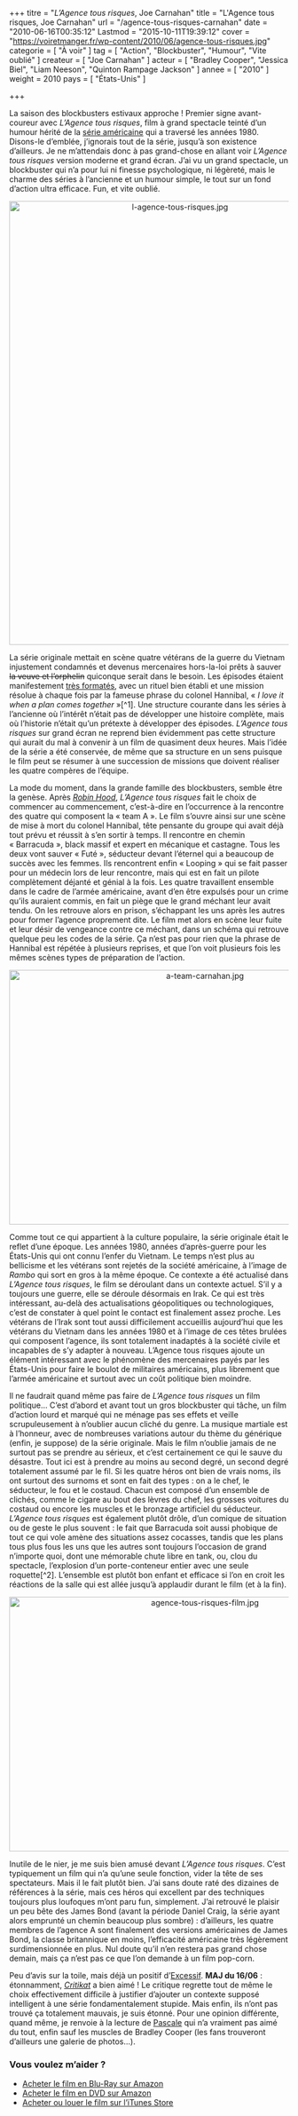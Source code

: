 +++
titre = "<em>L&rsquo;Agence tous risques</em>,  Joe Carnahan"
title = "L'Agence tous risques,  Joe Carnahan"
url = "/agence-tous-risques-carnahan"
date = "2010-06-16T00:35:12"
Lastmod = "2015-10-11T19:39:12"
cover = "https://voiretmanger.fr/wp-content/2010/06/agence-tous-risques.jpg"
categorie = [ "À voir" ]
tag = [ "Action", "Blockbuster", "Humour", "Vite oublié" ]
createur = [ "Joe Carnahan" ]
acteur = [ "Bradley Cooper", "Jessica Biel", "Liam Neeson", "Quinton Rampage Jackson" ]
annee = [ "2010" ]
weight = 2010
pays = [ "États-Unis" ]

+++

<p>La saison des blockbusters estivaux approche ! Premier signe avant-coureur avec <em>L&rsquo;Agence tous risques</em>, film à grand spectacle teinté d&rsquo;un humour hérité de la <a href="http://fr.wikipedia.org/wiki/Agence_tous_risques">série américaine</a> qui a traversé les années 1980. Disons-le d&#8217;emblée, j&rsquo;ignorais tout de la série, jusqu&rsquo;à son existence d&rsquo;ailleurs. Je ne m&rsquo;attendais donc à pas grand-chose en allant voir <em>L&rsquo;Agence tous risques</em> version moderne et grand écran.  J&rsquo;ai vu un grand spectacle, un blockbuster qui n&rsquo;a pour lui ni finesse psychologique, ni légèreté, mais le charme des séries à l&rsquo;ancienne et un humour simple, le tout sur un fond d&rsquo;action ultra efficace. Fun, et vite oublié.</p>
<div style="text-align: center;"><a href="http://www.allocine.fr/film/fichefilm_gen_cfilm=133588.html" target="_blank"><img class="aligncenter" src="https://voiretmanger.fr/wp-content/2010/06/l-agence-tous-risques.jpg" border="0" alt="l-agence-tous-risques.jpg" width="600" height="800" /></a></div>
<p>La série originale mettait en scène quatre vétérans de la guerre du Vietnam injustement condamnés et devenus mercenaires hors-la-loi prêts à sauver <span style="text-decoration: line-through;">la veuve et l&rsquo;orphelin</span> quiconque serait dans le besoin. Les épisodes étaient manifestement <a href="http://fr.wikipedia.org/wiki/Agence_tous_risques#.C3.89pisode_type">très formatés</a>, avec un rituel bien établi et une mission résolue à chaque fois par la fameuse phrase du colonel Hannibal, « <em>I love it when a plan comes together</em> »[^1]. Une structure courante dans les séries à l&rsquo;ancienne où l&rsquo;intérêt n&rsquo;était pas de développer une histoire complète, mais où l&rsquo;historie n&rsquo;était qu&rsquo;un prétexte à développer des épisodes. <em>L&rsquo;Agence tous risques</em> sur grand écran ne reprend bien évidemment pas cette structure qui aurait du mal à convenir à un film de quasiment deux heures. Mais l&rsquo;idée de la série a été conservée, de même que sa structure en un sens puisque le film peut se résumer à une succession de missions que doivent réaliser les quatre compères de l&rsquo;équipe.</p>
<p>La mode du moment, dans la grande famille des blockbusters, semble être la genèse. Après <em><a href="https://voiretmanger.fr/2010/05/14/robin-des-bois-scott/">Robin Hood</a></em>, <em>L&rsquo;Agence tous risques</em> fait le choix de commencer au commencement, c&rsquo;est-à-dire en l&rsquo;occurrence à la rencontre des quatre qui composent la &laquo;&nbsp;team A&nbsp;&raquo;. Le film s&rsquo;ouvre ainsi sur une scène de mise à mort du colonel Hannibal, tête pensante du groupe qui avait déjà tout prévu et réussit à s&rsquo;en sortir à temps. Il rencontre en chemin &laquo;&nbsp;Barracuda&nbsp;&raquo;, black massif et expert en mécanique et castagne. Tous les deux vont sauver &laquo;&nbsp;Futé&nbsp;&raquo;, séducteur devant l&rsquo;éternel qui a beaucoup de succès avec les femmes. Ils rencontrent enfin &laquo;&nbsp;Looping&nbsp;&raquo; qui se fait passer pour un médecin lors de leur rencontre, mais qui est en fait un pilote complètement déjanté et génial à la fois. Les quatre travaillent ensemble dans le cadre de l&rsquo;armée américaine, avant d&rsquo;en être expulsés pour un crime qu&rsquo;ils auraient commis, en fait un piège que le grand méchant leur avait tendu. On les retrouve alors en prison, s&rsquo;échappant les uns après les autres pour former l&rsquo;agence proprement dite. Le film met alors en scène leur fuite et leur désir de vengeance contre ce méchant, dans un schéma qui retrouve quelque peu les codes de la série. Ça n&rsquo;est pas pour rien que la phrase de Hannibal est répétée à plusieurs reprises, et que l&rsquo;on voit plusieurs fois les mêmes scènes types de préparation de l&rsquo;action.</p>
<div style="text-align: center;"><img class="aligncenter" src="https://voiretmanger.fr/wp-content/2010/06/a-team-carnahan.jpg" border="0" alt="a-team-carnahan.jpg" width="690" height="459" /></div>
<p>Comme tout ce qui appartient à la culture populaire, la série originale était le reflet d&rsquo;une époque. Les années 1980, années d&rsquo;après-guerre pour les États-Unis qui ont connu l&rsquo;enfer du Vietnam. Le temps n&rsquo;est plus au bellicisme et les vétérans sont rejetés de la société américaine, à l&rsquo;image de <em>Rambo</em> qui sort en gros à la même époque. Ce contexte a été actualisé dans <em>L&rsquo;Agence tous risques</em>, le film se déroulant dans un contexte actuel. S&rsquo;il y a toujours une guerre, elle se déroule désormais en Irak. Ce qui est très intéressant, au-delà des actualisations géopolitiques ou technologiques, c&rsquo;est de constater à quel point le contact est finalement assez proche. Les vétérans de l&rsquo;Irak sont tout aussi difficilement accueillis aujourd&rsquo;hui que les vétérans du Vietnam dans les années 1980 et à l&rsquo;image de ces têtes brulées qui composent l&rsquo;agence, ils sont totalement inadaptés à la société civile et incapables de s&rsquo;y adapter à nouveau. L&rsquo;Agence tous risques ajoute un élément intéressant avec le phénomène des mercenaires payés par les États-Unis pour faire le boulot de militaires américains, plus librement que l&rsquo;armée américaine et surtout avec un coût politique bien moindre.</p>
<p>Il ne faudrait quand même pas faire de <em>L&rsquo;Agence tous risques</em> un film politique… C&rsquo;est d&rsquo;abord et avant tout un gros blockbuster qui tâche, un film d&rsquo;action lourd et marqué qui ne ménage pas ses effets et veille scrupuleusement à n&rsquo;oublier aucun cliché du genre. La musique martiale est à l&rsquo;honneur, avec de nombreuses variations autour du thème du générique (enfin, je suppose) de la série originale. Mais le film n&rsquo;oublie jamais de ne surtout pas se prendre au sérieux, et c&rsquo;est certainement ce qui le sauve du désastre. Tout ici est à prendre au moins au second degré, un second degré totalement assumé par le fil. Si les quatre héros ont bien de vrais noms, ils ont surtout des surnoms et sont en fait des types : on a le chef, le séducteur, le fou et le costaud. Chacun est composé d&rsquo;un ensemble de clichés, comme le cigare au bout des lèvres du chef, les grosses voitures du costaud ou encore les muscles et le bronzage artificiel du séducteur. <em>L&rsquo;Agence tous risques</em> est également plutôt drôle, d&rsquo;un comique de situation ou de geste le plus souvent : le fait que Barracuda soit aussi phobique de tout ce qui vole amène des situations assez cocasses, tandis que les plans tous plus fous les uns que les autres sont toujours l&rsquo;occasion de grand n&rsquo;importe quoi, dont une mémorable chute libre en tank, ou, clou du spectacle, l&rsquo;explosion d&rsquo;un porte-conteneur entier avec une seule roquette[^2]. L&rsquo;ensemble est plutôt bon enfant et efficace si l&rsquo;on en croit les réactions de la salle qui est allée jusqu&rsquo;à applaudir durant le film (et à la fin).</p>
<div style="text-align: center;"><img class="aligncenter" src="https://voiretmanger.fr/wp-content/2010/06/agence-tous-risques-film.jpg" border="0" alt="agence-tous-risques-film.jpg" width="690" height="459" /></div>
<p>Inutile de le nier, je me suis bien amusé devant <em>L&rsquo;Agence tous risques</em>. C&rsquo;est typiquement un film qui n&rsquo;a qu&rsquo;une seule fonction, vider la tête de ses spectateurs. Mais il le fait plutôt bien. J&rsquo;ai sans doute raté des dizaines de références à la série, mais ces héros qui excellent par des techniques toujours plus loufoques m&rsquo;ont paru fun, simplement. J&rsquo;ai retrouvé le plaisir un peu bête des James Bond (avant la période Daniel Craig, la série ayant alors emprunté un chemin beaucoup plus sombre) : d&rsquo;ailleurs, les quatre membres de l&rsquo;agence A sont finalement des versions américaines de James Bond, la classe britannique en moins, l&rsquo;efficacité américaine très légèrement surdimensionnée en plus. Nul doute qu&rsquo;il n&rsquo;en restera pas grand chose demain, mais ça n&rsquo;est pas ce que l&rsquo;on demande à un film pop-corn.</p>
<p>Peu d&rsquo;avis sur la toile, mais déjà un positif d&rsquo;<a href="http://www.excessif.com/cinema/critique-l-agence-tout-risques-5869199-760.html">Excessif</a>. <strong>MAJ du 16/06</strong> : étonnamment, <em><a href="http://www.critikat.com/L-Agence-tous-risques.html" target="_blank">Critikat</a></em> a bien aimé ! Le critique regrette tout de même le choix effectivement difficile à justifier d&rsquo;ajouter un contexte supposé intelligent à une série fondamentalement stupide. Mais enfin, ils n&rsquo;ont pas trouvé ça totalement mauvais, je suis étonné. Pour une opinion différente, quand même, je renvoie à la lecture de <a href="http://www.surlarouteducinema.com/archive/2010/06/16/l-agence-tous-risques-de-joe-carnahan.html" target="_blank">Pascale</a> qui n&rsquo;a vraiment pas aimé du tout, enfin sauf les muscles de Bradley Cooper (les fans trouveront d&rsquo;ailleurs une galerie de photos…).</p>
<div class="amazon">
<h3>Vous voulez m&rsquo;aider ?</h3>
<ul>
<li><a href="http://www.amazon.fr/gp/product/B003QXLMDC/ref=as_li_ss_tl?ie=UTF8&#038;tag=leblogdenic07-21&#038;linkCode=as2&#038;camp=1642&#038;creative=19458&#038;creativeASIN=B003QXLMDC">Acheter le film en Blu-Ray sur Amazon</a></li>
<li><a href="http://www.amazon.fr/gp/product/B003QXLMCS/ref=as_li_ss_tl?ie=UTF8&#038;tag=leblogdenic07-21&#038;linkCode=as2&#038;camp=1642&#038;creative=19458&#038;creativeASIN=B003QXLMCS">Acheter le film en DVD sur Amazon</a></li>
<li><a href="https://itunes.apple.com/fr/movie/lagence-tous-risques-team/id384569544">Acheter ou louer le film sur l&rsquo;iTunes Store</a></li>
</ul>
</div>

